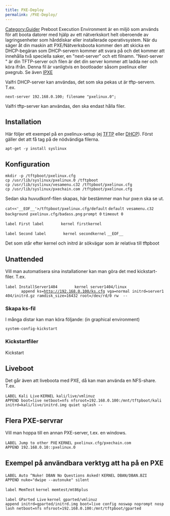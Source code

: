 ```yaml
---
title: PXE-Deploy
permalink: /PXE-Deploy/
---
```


[Category:Guider](/Category:Guider "wikilink") Preboot Execution
Environment är en miljö som används för att boota datorer med hjälp av
ett nätverkskort helt oberoende av lagringsenheter som hårddiskar eller
installerade operativsystem. När du säger åt din maskin att
PXE/Nätverksboota kommer den att skicka en DHCP-begäran som DHCP-servern
kommer att svara på och det kommer att innehålla två speciella saker, en
"next-server" och ett filnamn. "Next-server " är din TFTP-server och
filen är det din server kommer att ladda ner och köra ifrån. Denna fil
är vanligtvis en bootloader såsom pxelinux eller pxegrub. Se även
[IPXE](/IPXE "wikilink")

Valfri DHCP-server kan användas, det som ska pekas ut är tftp-servern.
T.ex.

`next-server 192.168.0.100; filename "pxelinux.0";`

Valfri tftp-server kan användas, den ska endast hålla filer.

Installation
------------

Här följer ett exempel på en pxelinux-setup (ej [TFTP](/TFTP "wikilink")
eller [DHCP](/ISC_DHCP "wikilink")). Först gäller det att få tag på de
nödvändiga filerna.

`apt-get -y install syslinux`

Konfiguration
-------------

`mkdir -p /tftpboot/pxelinux.cfg`
`cp /usr/lib/syslinux/pxelinux.0 /tftpboot`
`cp /usr/lib/syslinux/vesamenu.c32 /tftpboot/pxelinux.cfg`
`cp /usr/lib/syslinux/pxechain.com /tftpboot/pxelinux.cfg`

Sedan ska huvudkonf-filen skapas, här bestämmer man hur pxe:n ska se ut.

`cat<<'__EOF__'>/tftpboot/pxelinux.cfg/default`
`default vesamenu.c32`
`background pxelinux.cfg/badass.png`
`prompt 0`
`timeout 0`

`label First label`
`       kernel firstkernel`

`label Second label`
`       kernel secondkernel`
`__EOF__`

Det som står efter kernel och initrd är sökvägar som är relativa till
tftpboot

Unattended
----------

Vill man automatisera sina installationer kan man göra det med
kickstart-filer. T.ex.

`label InstallServer1404`
`       kernel server1404/linux`
`       append ks=`[`http://192.168.0.100/ks.cfg`](http://192.168.0.100/ks.cfg)` vga=normal initrd=server1404/initrd.gz ramdisk_size=16432 root=/dev/rd/0 rw  --`

### Skapa ks-fil

I många distar kan man köra följande: (in graphical environment)

`system-config-kickstart`

### Kickstartfiler

<categorytree mode=pages hideroot=on>Kickstart</categorytree>

Liveboot
--------

Det går även att liveboota med PXE, då kan man använda en NFS-share.
T.ex.

`LABEL Kali Live`
`KERNEL kali/live/vmlinuz`
`APPEND boot=live netboot=nfs nfsroot=192.168.0.100:/mnt/tftpboot/kali initrd=kali/live/initrd.img quiet splash --`

Flera PXE-servrar
-----------------

Vill man hoppa till en annan PXE-server, t.ex. en windows.

`LABEL Jump to other PXE`
`KERNEL pxelinux.cfg/pxechain.com`
`APPEND 192.168.0.10::pxelinux.0`

Exempel på användbara verktyg att ha på en PXE
----------------------------------------------

`LABEL Auto ^Nuke! DBAN No Questions Asked!`
`KERNEL DBAN/DBAN.BZI`
`APPEND nuke="dwipe --autonuke" silent`


`label MemTest`
`kernel memtest/mt86plus`


`label GParted Live`
`kernel gparted/vmlinuz`
`append initrd=gparted/initrd.img boot=live config noswap noprompt nosplash netboot=nfs nfsroot=192.168.0.100:/mnt/tftpboot/gparted`